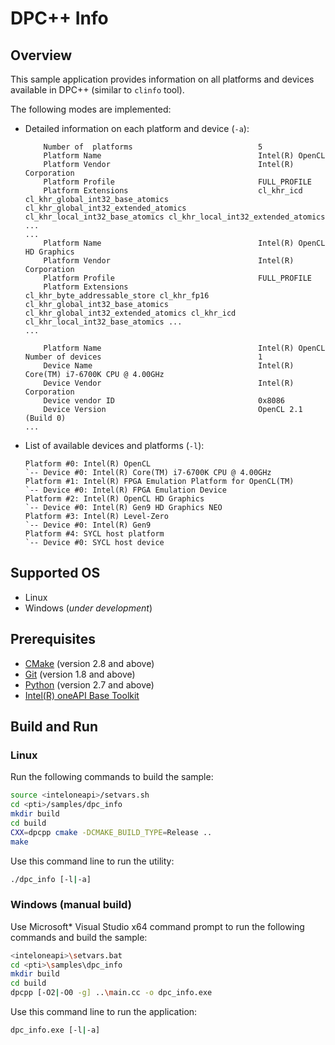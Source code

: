 # DPC++ Info
## Overview
This sample application provides information on all platforms and devices available in DPC++ (similar to `clinfo` tool).

The following modes are implemented:
* Detailed information on each platform and device (`-a`):
    ```
        Number of  platforms                            5
        Platform Name                                   Intel(R) OpenCL
        Platform Vendor                                 Intel(R) Corporation
        Platform Profile                                FULL_PROFILE
        Platform Extensions                             cl_khr_icd cl_khr_global_int32_base_atomics cl_khr_global_int32_extended_atomics cl_khr_local_int32_base_atomics cl_khr_local_int32_extended_atomics ...
    ...
        Platform Name                                   Intel(R) OpenCL HD Graphics
        Platform Vendor                                 Intel(R) Corporation
        Platform Profile                                FULL_PROFILE
        Platform Extensions                             cl_khr_byte_addressable_store cl_khr_fp16 cl_khr_global_int32_base_atomics cl_khr_global_int32_extended_atomics cl_khr_icd cl_khr_local_int32_base_atomics ...
    ...

        Platform Name                                   Intel(R) OpenCL
    Number of devices                                   1
        Device Name                                     Intel(R) Core(TM) i7-6700K CPU @ 4.00GHz
        Device Vendor                                   Intel(R) Corporation
        Device vendor ID                                0x8086
        Device Version                                  OpenCL 2.1 (Build 0)
    ...
    ```

* List of available devices and platforms (`-l`):
    ```
    Platform #0: Intel(R) OpenCL
    `-- Device #0: Intel(R) Core(TM) i7-6700K CPU @ 4.00GHz
    Platform #1: Intel(R) FPGA Emulation Platform for OpenCL(TM)
    `-- Device #0: Intel(R) FPGA Emulation Device
    Platform #2: Intel(R) OpenCL HD Graphics
    `-- Device #0: Intel(R) Gen9 HD Graphics NEO
    Platform #3: Intel(R) Level-Zero
    `-- Device #0: Intel(R) Gen9
    Platform #4: SYCL host platform
    `-- Device #0: SYCL host device
    ```

## Supported OS
- Linux
- Windows (*under development*)

## Prerequisites
- [CMake](https://cmake.org/) (version 2.8 and above)
- [Git](https://git-scm.com/) (version 1.8 and above)
- [Python](https://www.python.org/) (version 2.7 and above)
- [Intel(R) oneAPI Base Toolkit](https://software.intel.com/content/www/us/en/develop/tools/oneapi/base-toolkit.html)

## Build and Run
### Linux
Run the following commands to build the sample:
```sh
source <inteloneapi>/setvars.sh
cd <pti>/samples/dpc_info
mkdir build
cd build
CXX=dpcpp cmake -DCMAKE_BUILD_TYPE=Release ..
make
```
Use this command line to run the utility:
```sh
./dpc_info [-l|-a]
```
### Windows (manual build)
Use Microsoft* Visual Studio x64 command prompt to run the following commands and build the sample:
```sh
<inteloneapi>\setvars.bat
cd <pti>\samples\dpc_info
mkdir build
cd build
dpcpp [-O2|-O0 -g] ..\main.cc -o dpc_info.exe
```
Use this command line to run the application:
```sh
dpc_info.exe [-l|-a]
```